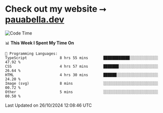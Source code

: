 # Check out my website ⭢ [pauabella.dev](https://pauabella.dev)

<!--START_SECTION:waka-->
![Code Time](http://img.shields.io/badge/Code%20Time-3%2C832%20hrs%2033%20mins-blue)

📊 **This Week I Spent My Time On** 

```text
💬 Programming Languages: 
TypeScript               8 hrs 55 mins       ████████████░░░░░░░░░░░░░   47.92 % 
CSS                      4 hrs 57 mins       ███████░░░░░░░░░░░░░░░░░░   26.64 % 
HTML                     4 hrs 30 mins       ██████░░░░░░░░░░░░░░░░░░░   24.20 % 
Image (svg)              8 mins              ░░░░░░░░░░░░░░░░░░░░░░░░░   00.72 % 
Other                    5 mins              ░░░░░░░░░░░░░░░░░░░░░░░░░   00.50 % 
```


 Last Updated on 26/10/2024 12:08:46 UTC
<!--END_SECTION:waka-->
